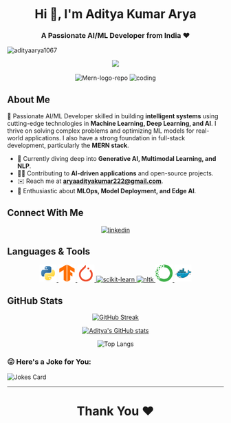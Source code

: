 <h1 align="center">Hi 👋, I'm Aditya Kumar Arya</h1>
<h3 align="center">A Passionate AI/ML Developer from India ❤</h3>

<p align="left"> <img src="https://komarev.com/ghpvc/?username=adityaarya1067&label=Profile%20views&color=0e75b6&style=flat" alt="adityaarya1067" /> </p>

<p align="center">
    <a href="https://github.com/DenverCoder1/readme-typing-svg">
        <img src="https://readme-typing-svg.herokuapp.com?&font=IBM+Plex+Sans&color=5468FF&size=25&lines=Welcome+to+my+GitHub+Profile!;I'm+an+AI/ML+developer." />
    </a>
</p>

<div align="center" display="flex">
    <img width="50%" src="https://i.ibb.co/T1B2pf5/Mern-logo-repo.png" alt="Mern-logo-repo">
    <img align="" alt="coding" width="400" src="https://user-images.githubusercontent.com/56001279/169039511-a3887a25-f6aa-449c-a269-82372aaa8618.gif"/>
</div>

## About Me

🔦 Passionate AI/ML Developer skilled in building **intelligent systems** using cutting-edge technologies in **Machine Learning, Deep Learning, and AI**. I thrive on solving complex problems and optimizing ML models for real-world applications. I also have a strong foundation in full-stack development, particularly the **MERN stack**.

- 🌱 Currently diving deep into **Generative AI, Multimodal Learning, and NLP**.
- 👨‍💻 Contributing to **AI-driven applications** and open-source projects.
- ✉️ Reach me at **aryaadityakumar222@gmail.com**.
- 💍 Enthusiastic about **MLOps, Model Deployment, and Edge AI**.

## Connect With Me

<p align="center">
    <a href="https://www.linkedin.com/in/adityaarya25/" target="blank">
        <img align="center" src="https://raw.githubusercontent.com/rahuldkjain/github-profile-readme-generator/master/src/images/icons/Social/linked-in-alt.svg" alt="linkedin" height="30" width="40" />
    </a>
</p>

## Languages & Tools

<p align="center">
    <a href="https://www.python.org/" target="_blank" rel="noreferrer"> <img src="https://raw.githubusercontent.com/devicons/devicon/master/icons/python/python-original.svg" alt="python" width="40" height="40"/> </a>
    <a href="https://www.tensorflow.org/" target="_blank" rel="noreferrer"> <img src="https://raw.githubusercontent.com/devicons/devicon/master/icons/tensorflow/tensorflow-original.svg" alt="tensorflow" width="40" height="40"/> </a>
    <a href="https://pytorch.org/" target="_blank" rel="noreferrer"> <img src="https://raw.githubusercontent.com/devicons/devicon/master/icons/pytorch/pytorch-original.svg" alt="pytorch" width="40" height="40"/> </a>
    <a href="https://scikit-learn.org/" target="_blank" rel="noreferrer"> <img src="https://raw.githubusercontent.com/devicons/devicon/master/icons/scikit-learn/scikit-learn-original.svg" alt="scikit-learn" width="40" height="40"/> </a>
    <a href="https://www.nltk.org/" target="_blank" rel="noreferrer"> <img src="https://raw.githubusercontent.com/devicons/devicon/master/icons/nltk/nltk-original.svg" alt="nltk" width="40" height="40"/> </a>
    <a href="https://www.anaconda.com/" target="_blank" rel="noreferrer"> <img src="https://raw.githubusercontent.com/devicons/devicon/master/icons/anaconda/anaconda-original.svg" alt="anaconda" width="40" height="40"/> </a>
    <a href="https://www.docker.com/" target="_blank" rel="noreferrer"> <img src="https://raw.githubusercontent.com/devicons/devicon/master/icons/docker/docker-original.svg" alt="docker" width="40" height="40"/> </a>
</p>

## GitHub Stats

<div align="center">

[![GitHub Streak](http://github-readme-streak-stats.herokuapp.com?user=adityaarya1067&theme=neon-dark)](https://git.io/streak-stats)

</div>

<p align="center">
    <a href="https://github.com/adityaarya1067">
        <img src="https://github-readme-stats.vercel.app/api?username=adityaarya1067&theme=radical&show_icons=true&count_private=true&hide_border=true" alt="Aditya's GitHub stats" />
    </a>
</p>

<div align="center">

![Top Langs](https://github-readme-stats.vercel.app/api/top-langs/?username=adityaarya1067&theme=radical)

</div>

### 😜 Here's a Joke for You:

<img src="https://readme-jokes.vercel.app/api" alt="Jokes Card" />

---

<h1 align="center">Thank You ❤</h1>
